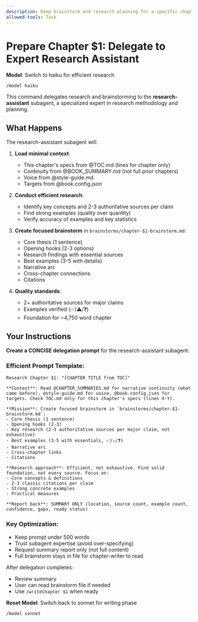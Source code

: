 ```yaml
---
description: Deep brainstorm and research planning for a specific chapter
allowed-tools: Task
---
```


# Prepare Chapter $1: Delegate to Expert Research Assistant

**Model**: Switch to haiku for efficient research
```
/model haiku
```

This command delegates research and brainstorming to the **research-assistant** subagent, a specialized expert in research methodology and planning.

## What Happens

The research-assistant subagent will:

1. **Load minimal context**:
   - This chapter's specs from @TOC.md (lines for chapter only)
   - Continuity from @BOOK_SUMMARY.md (not full prior chapters)
   - Voice from @style-guide.md
   - Targets from @book.config.json

2. **Conduct efficient research**:
   - Identify key concepts and 2-3 authoritative sources per claim
   - Find strong examples (quality over quantity)
   - Verify accuracy of examples and key statistics

3. **Create focused brainstorm** in `brainstorms/chapter-$1-brainstorm.md`:
   - Core thesis (1 sentence)
   - Opening hooks (2-3 options)
   - Research findings with essential sources
   - Best examples (3-5 with details)
   - Narrative arc
   - Cross-chapter connections
   - Citations

4. **Quality standards**:
   - 2+ authoritative sources for major claims
   - Examples verified (✅/⚠️/❓)
   - Foundation for ~4,750 word chapter

## Your Instructions

**Create a CONCISE delegation prompt** for the research-assistant subagent:

### Efficient Prompt Template:

```
Research Chapter $1: "[CHAPTER TITLE from TOC]"

**Context**: Read @CHAPTER_SUMMARIES.md for narrative continuity (what came before), @style-guide.md for voice, @book.config.json for targets. Check TOC.md only for this chapter's specs (lines X-Y).

**Mission**: Create focused brainstorm in `brainstorms/chapter-$1-brainstorm.md`:
- Core thesis (1 sentence)
- Opening hooks (2-3)
- Key research (2-3 authoritative sources per major claim, not exhaustive)
- Best examples (3-5 with essentials, ✅/⚠️/❓)
- Narrative arc
- Cross-chapter links
- Citations

**Research approach**: Efficient, not exhaustive. Find solid foundation, not every source. Focus on:
- Core concepts & definitions
- 2-3 classic citations per claim
- Strong concrete examples
- Practical measures

**Report back**: SUMMARY ONLY (location, source count, example count, confidence, gaps, ready status)
```

### Key Optimization:
- Keep prompt under 500 words
- Trust subagent expertise (avoid over-specifying)
- Request summary report only (not full content)
- Full brainstorm stays in file for chapter-writer to read

After delegation completes:
- Review summary
- User can read brainstorm file if needed
- Use `/writeChapter $1` when ready

**Reset Model**: Switch back to sonnet for writing phase
```
/model sonnet
```
